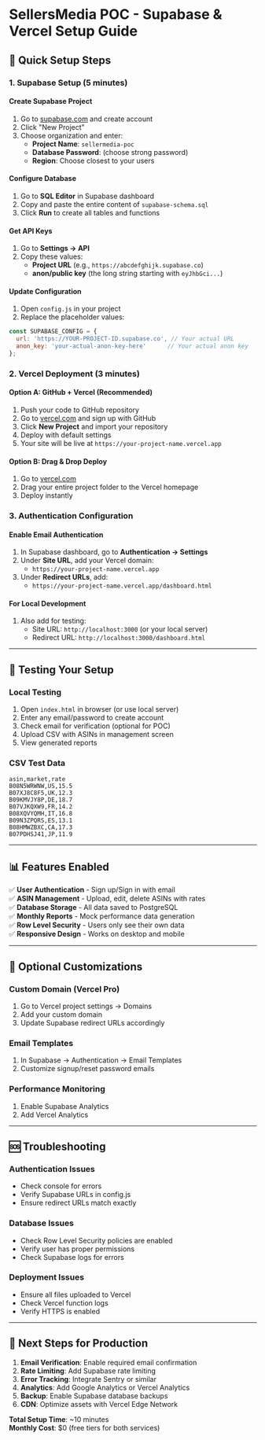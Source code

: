 # SellersMedia POC - Supabase & Vercel Setup Guide

## 🚀 Quick Setup Steps

### 1. **Supabase Setup** (5 minutes)

#### Create Supabase Project
1. Go to [supabase.com](https://supabase.com) and create account
2. Click "New Project"
3. Choose organization and enter:
   - **Project Name**: `sellermedia-poc`
   - **Database Password**: (choose strong password)
   - **Region**: Choose closest to your users

#### Configure Database
1. Go to **SQL Editor** in Supabase dashboard
2. Copy and paste the entire content of `supabase-schema.sql`
3. Click **Run** to create all tables and functions

#### Get API Keys
1. Go to **Settings → API**
2. Copy these values:
   - **Project URL** (e.g., `https://abcdefghijk.supabase.co`)
   - **anon/public key** (the long string starting with `eyJhbGci...`)

#### Update Configuration
1. Open `config.js` in your project
2. Replace the placeholder values:
```javascript
const SUPABASE_CONFIG = {
  url: 'https://YOUR-PROJECT-ID.supabase.co', // Your actual URL
  anon_key: 'your-actual-anon-key-here'      // Your actual anon key
};
```

### 2. **Vercel Deployment** (3 minutes)

#### Option A: GitHub + Vercel (Recommended)
1. Push your code to GitHub repository
2. Go to [vercel.com](https://vercel.com) and sign up with GitHub
3. Click **New Project** and import your repository
4. Deploy with default settings
5. Your site will be live at `https://your-project-name.vercel.app`

#### Option B: Drag & Drop Deploy
1. Go to [vercel.com](https://vercel.com)
2. Drag your entire project folder to the Vercel homepage
3. Deploy instantly

### 3. **Authentication Configuration**

#### Enable Email Authentication
1. In Supabase dashboard, go to **Authentication → Settings**
2. Under **Site URL**, add your Vercel domain:
   - `https://your-project-name.vercel.app`
3. Under **Redirect URLs**, add:
   - `https://your-project-name.vercel.app/dashboard.html`

#### For Local Development
1. Also add for testing:
   - Site URL: `http://localhost:3000` (or your local server)
   - Redirect URL: `http://localhost:3000/dashboard.html`

---

## 🧪 Testing Your Setup

### Local Testing
1. Open `index.html` in browser (or use local server)
2. Enter any email/password to create account
3. Check email for verification (optional for POC)
4. Upload CSV with ASINs in management screen
5. View generated reports

### CSV Test Data
```csv
asin,market,rate
B08N5WRWNW,US,15.5
B07XJ8C8F5,UK,12.3
B09KMVJY8P,DE,18.7
B07VJKQXW9,FR,14.2
B08XQVYQMH,IT,16.8
B09N3ZPQRS,ES,13.1
B08HMWZBXC,CA,17.3
B07PDHSJ41,JP,11.9
```

---

## 📊 Features Enabled

✅ **User Authentication** - Sign up/Sign in with email  
✅ **ASIN Management** - Upload, edit, delete ASINs with rates  
✅ **Database Storage** - All data saved to PostgreSQL  
✅ **Monthly Reports** - Mock performance data generation  
✅ **Row Level Security** - Users only see their own data  
✅ **Responsive Design** - Works on desktop and mobile  

---

## 🔧 Optional Customizations

### Custom Domain (Vercel Pro)
1. Go to Vercel project settings → Domains
2. Add your custom domain
3. Update Supabase redirect URLs accordingly

### Email Templates
1. In Supabase → Authentication → Email Templates
2. Customize signup/reset password emails

### Performance Monitoring
1. Enable Supabase Analytics
2. Add Vercel Analytics

---

## 🆘 Troubleshooting

### Authentication Issues
- Check console for errors
- Verify Supabase URLs in config.js
- Ensure redirect URLs match exactly

### Database Issues
- Check Row Level Security policies are enabled
- Verify user has proper permissions
- Check Supabase logs for errors

### Deployment Issues
- Ensure all files uploaded to Vercel
- Check Vercel function logs
- Verify HTTPS is enabled

---

## 🚀 Next Steps for Production

1. **Email Verification**: Enable required email confirmation
2. **Rate Limiting**: Add Supabase rate limiting
3. **Error Tracking**: Integrate Sentry or similar
4. **Analytics**: Add Google Analytics or Vercel Analytics  
5. **Backup**: Enable Supabase database backups
6. **CDN**: Optimize assets with Vercel Edge Network

**Total Setup Time**: ~10 minutes  
**Monthly Cost**: $0 (free tiers for both services)
